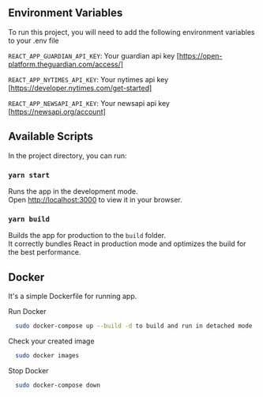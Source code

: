 ## Environment Variables

To run this project, you will need to add the following environment variables to your .env file

`REACT_APP_GUARDIAN_API_KEY`: Your guardian api key [https://open-platform.theguardian.com/access/]

`REACT_APP_NYTIMES_API_KEY`: Your nytimes api key [https://developer.nytimes.com/get-started]

`REACT_APP_NEWSAPI_API_KEY`: Your newsapi api key [https://newsapi.org/account]

## Available Scripts

In the project directory, you can run:

### `yarn start`

Runs the app in the development mode.\
Open [http://localhost:3000](http://localhost:3000) to view it in your browser.

### `yarn build`

Builds the app for production to the `build` folder.\
It correctly bundles React in production mode and optimizes the build for the best performance.

## Docker

It's a simple Dockerfile for running app.

Run Docker

```bash
  sudo docker-compose up --build -d to build and run in detached mode
```

Check your created image

```bash
  sudo docker images
```

Stop Docker

```bash
  sudo docker-compose down
```
